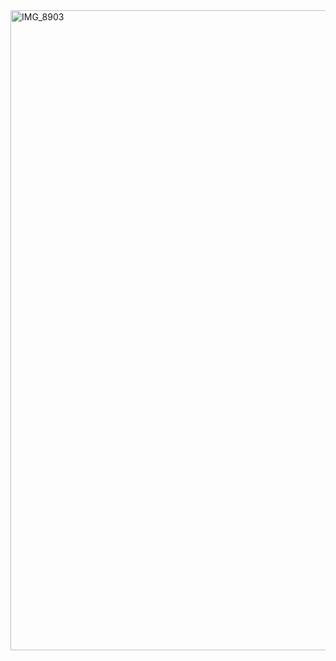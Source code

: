 <!DOCTYPE html>
<body>
<img src="https://live.staticflickr.com/65535/54421218932_21ba70ae05_b.jpg" width="803" height="1024" alt="IMG_8903"/>
</html>
